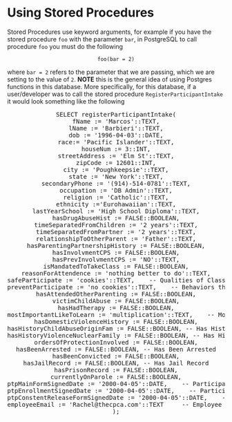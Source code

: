 Using Stored Procedures
=====================================

Stored Procedures use keyword arguments, for example if you have the stored procedure `foo` with the parameter `bar`, in PostgreSQL to call procedure `foo` you must do the following

<p style="text-align:center;"><code>foo(bar = 2)</code></p>

where `bar = 2` refers to the parameter that we are passing, which we are setting to the value of `2`. **NOTE** this is the general idea of using Postgres functions in this database. More specifically, for this database, if a user/developer was to call the stored procedure `RegisterParticipantIntake` it would look something like the following

<pre style="text-align:center;">
SELECT registerParticipantIntake(
fName := 'Marcos'::TEXT,
lName := 'Barbieri'::TEXT,
dob := '1996-04-03'::DATE,
race:= 'Pacific Islander'::TEXT,
houseNum := 3::INT,
streetAddress := 'Elm St'::TEXT,
zipCode := 12601::INT,
city := 'Poughkeepsie'::TEXT,
state := 'New York'::TEXT,
secondaryPhone := '(914)-514-0781'::TEXT,
occupation := 'DB Admin'::TEXT,
religion := 'Catholic'::TEXT,
ethnicity :='Eurohawaiian'::TEXT,
lastYearSchool := 'High School Diploma'::TEXT,
hasDrugAbuseHist := FALSE::BOOLEAN,
timeSeparatedFromChildren := '2 years'::TEXT,
timeSeparatedFromPartner := '2 years'::TEXT,
relationshipToOtherParent := 'Father'::TEXT,
hasParentingPartnershipHistory := FALSE::BOOLEAN,
hasInvolvmentCPS := FALSE::BOOLEAN,
hasPrevInvolvmentCPS := 'NO'::TEXT,
isMandatedToTakeClass := FALSE::BOOLEAN,
reasonForAttendence := 'nothing better to do'::TEXT,
safeParticipate := 'cookies'::TEXT,    -- Qualities of Class that Make Individuals Safe Participate
preventParticipate := 'no cookies'::TEXT,    -- Behaviors that Prevent Participation
hasAttendedOtherParenting := FALSE::BOOLEAN,
victimChildAbuse := FALSE::BOOLEAN,
hasHadTherapy := FALSE::BOOLEAN,
mostImportantLikeToLearn := 'multiplication'::TEXT,    -- Most Important Thing to Laern from Class
hasDomesticViolenceHistory := FALSE::BOOLEAN,
hasHistoryChildAbuseOriginFam := FALSE::BOOLEAN, -- Has History of Abuse in Family of Origin
hasHistoryViolenceNuclearFamily := FALSE::BOOLEAN, -- Has History of Abuse in Nuclear Family
ordersOfProtectionInvolved := FALSE::BOOLEAN,
hasBeenArrested := FALSE::BOOLEAN, -- Has Been Arrested
hasBeenConvicted := FALSE::BOOLEAN,
hasJailRecord := FALSE::BOOLEAN, -- Has Jail Record
hasPrisonRecord := FALSE::BOOLEAN,
currentlyOnParole := FALSE::BOOLEAN,
ptpMainFormSignedDate := '2000-04-05'::DATE,    -- Participant Main Form Signed Date
ptpEnrollmentSignedDate := '2000-04-05'::DATE,    -- Participant Enrollment Form Signed Date
ptpConstentReleaseFormSignedDate := '2000-04-05'::DATE,    -- Participant Consent Release Form Signed Date
employeeEmail := 'Rachel@thecpca.com'::TEXT     -- Employee that entered the information/signed
);
</pre>
